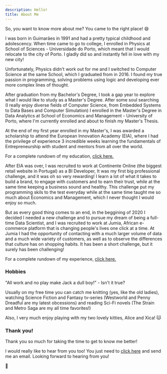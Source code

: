 ```yaml
---
description: Hello! 
title: About Me
---
```


So, you want to know more about me? You came to the right place! :smile:

I was born in Guimarães in 1991 and had a pretty typical childhood and adolescency.
When time came to go to college, I enrolled in Physics at School of Sciences - Universidade do Porto, which meant that I would relocate to the city of Porto. I gladly did so and instantly fell in love with my new city!

Unfortunately, Physics didn't work out for me and I switched to Computer Science at the same School, which I graduated from in 2016. I found my true passion in programming, solving problems using logic and developing ever more complex lines of thought.

After graduation from my Bachelor's Degree, I took a gap year to explore what I would like to study as a Master's Degree.
After some soul searching (I really enjoy diverse fields of Computer Science, from Embedded Systems to Data Bases and Computer Simulation) I enrolled in the Master's Degree in Data Analytics at School of Economics and Management - University of Porto, where I'm currently enrolled and about to finish my Master's Thesis.

At the end of my first year enrolled in my Master's, I was awarded a scholarship to attend the European Innovation Academy (EIA), where I had the privilege of experience 3 incredible weeks learning the fundamentals of Entrepreneurship with student and mentors from all over the world.

For a complete rundown of my education, [click here.](/education)

After EIA was over, I was recruited to work at Continente Online (the biggest retail website in Portugal) as a BI Developer, It was my first big professional challenge, and it was oh so very rewarding! I learn a lot of what it takes to build a brand, to engage with customers and to earn their trust, while at the same time keeping a business sound and healthy. This challenge put my programming skils to the test everyday while at the same time taught me so much about Economics and Management, which I never thought I would enjoy so much.

But as every good thing comes to an end, in the beggining of 2020 I decided I needed a new challenge and to pursue my dream of being a full-time Data Scientist, and I was recruited to work at Jumia, African e-commerce platform that is changing people's lives one click at a time. At Jumia I had the opportunity of contacting with a much larger volume of data and a much wide variety of customers, as well as to observe the differences that culture has on shopping habits. It has been a short challenge, but it surely has been challenging!

For a complete rundown of my experience, [click here.](/experience)

### Hobbies

"All work and no play make Jack a dull boy!" - Isn't it true?

Usually on my free time you can catch me knitting (yes, like the old ladies), watching Science Fiction and Fantasy tv-series (Westworld and Penny Dreadful are my latest obcessions) and reading Sci-Fi novels (The Strain and Metro Saga are my all time favorites!)

Also, I very much enjoy playing with my two lovely kitties, Alice and Xica! :cat:

### Thank you!

Thank you so much for taking the time to get to know me better!

I would really like to hear from you too! You just need to [click here](mailto:ritaribeiro23+contacts@gmail.com) and send me an email. Looking forward to hearing from you!

:wave: